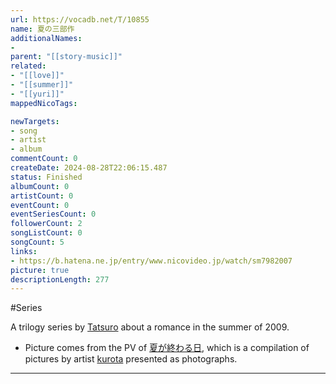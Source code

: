 ```yaml
---
url: https://vocadb.net/T/10855
name: 夏の三部作
additionalNames: 
- 
parent: "[[story-music]]"
related:
- "[[love]]"
- "[[summer]]"
- "[[yuri]]"
mappedNicoTags:

newTargets:
- song
- artist
- album
commentCount: 0
createDate: 2024-08-28T22:06:15.487
status: Finished
albumCount: 0
artistCount: 0
eventCount: 0
eventSeriesCount: 0
followerCount: 2
songListCount: 0
songCount: 5
links: 
- https://b.hatena.ne.jp/entry/www.nicovideo.jp/watch/sm7982007
picture: true
descriptionLength: 277
---
```


#Series

A trilogy series by [Tatsuro](https://vocadb.net/Ar/1987) about a romance in the summer of 2009.

- Picture comes from the PV of [夏が終わる日](https://vocadb.net/S/416714), which is a compilation of pictures by artist [kurota](https://vocadb.net/Ar/144312) presented as photographs.

---

